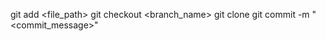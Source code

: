 git add <file_path>
git checkout <branch_name>
git clone <repository>
git commit -m "<commit_message>"
